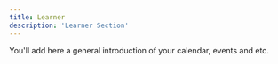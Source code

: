 ```yaml
---
title: Learner
description: 'Learner Section'
---
```


You'll add here a general introduction of your calendar, events and etc.